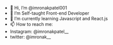 - 👋 Hi, I’m @imronakpatel001
- 👀 I’m Self-taught Front-end Developer
- 🌱 I’m currently learning Javascript and React.js
- 📫 How to reach me:
-  Instagram: @imronakpatel__
-  twitter: @imronak__

<!---
imronakpatel001/imronakpatel001 is a ✨ special ✨ repository because its `README.md` (this file) appears on your GitHub profile.
You can click the Preview link to take a look at your changes.
--->
